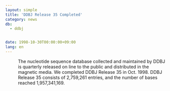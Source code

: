 ```yaml
---
layout: simple
title: 'DDBJ Release 35 Completed'
category: news
db:
  - ddbj


date: 1998-10-30T00:00:00+09:00
lang: en
---
```


<dd>The nucleotide sequence database collected and maintained by DDBJ is quarterly released on line to the public and distributed in the magnetic media. We completed DDBJ Release 35 in Oct. 1998. DDBJ Release 35 consists of 2,759,261 entries, and the number of bases reached 1,957,341,169.</dd>
